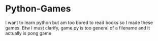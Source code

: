 # Python-Games
I want to learn python but am too bored to read books so I made these games. 
Btw I must clarify, game.py is too general of a filename and it actually is pong game
